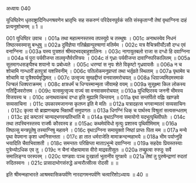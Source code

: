 अध्यायः 040

युधिष्ठिरेण धृतराष्ट्रादिनिधनश्रवणेन भ्रातृभिः सह सकरुणं परिदेवनपूर्वकं सति संस्कृताग्नौ तेषां वृथाग्निना दाहं प्रत्यनुशोचनम् ॥ 1 ॥

001	युधिष्ठिर उवाच ।
001a	तथा महात्मनस्तस्य तपस्युग्रे च तस्थुषः ।
001c	अनाथस्येव निधनं तिष्ठत्स्वस्मासु बन्धुषु ॥
002a	दुर्विज्ञेया गतिर्ब्रह्मन्पुरुषाणां मतिर्मम ।
002c	यत्र वैचित्रवीर्योऽसौ दग्ध एवं वनाग्निना ॥
003a	यस्य पुत्रशतं श्रीमदभवद्बाहुशालिनः ।
003c	नागायुतबलो राजा स दग्धो हि दवाग्निना ॥
004a	यं पुरा पर्यवीजन्त तालवृन्तैर्वरस्त्रियः ।
004c	तं गृध्राः पर्यवीजन्त दावाग्निपरिकालितम् ॥
005a	सूतमागधसङ्घैश्च शयानो यः प्रबोध्यते ।
005c	धरण्यां स नृपः शेते विकृष्टो गृध्रवायसैः ॥
006a	न च शोचामि गान्धारीं हतपुत्रां यशस्विनीम् ।
006c	पतिलोकमनुप्राप्तां तथा भर्तृव्रते स्थिताम् ॥
007a	पृथामेव च शोचामि या पुत्रैश्वर्यमृद्धिमत् ।
007c	उत्सृज्य सुमहद्दीप्तं वनवासमरोचयत् ॥
008a	धिग्राज्यमिदमस्माकं धिग्बलं धिक्पराक्रमम् ।
008c	क्षत्रधर्मं च धिग्यस्मान्मृता जीवामहे वयम् ॥
009a	सुसूक्ष्मा किल लोकस्य गतिर्द्विजवरोत्तम ।
009c	यत्समुत्सृज्य राज्यं सा वनवासमरोचयत् ॥
010a	युधिष्ठिरस्य जननी भीमस्य विजयस्य च ।
010c	अनाथवत्कथं दग्धा इति मुह्यामि चिन्तयन् ॥
011a	वृथा सन्तर्पितो वह्निः खाण्डवे सव्यसाचिना ।
011c	उपकारमजानन्स कृतघ्न इति मे मतिः ॥
012a	यत्रादहत्स भगवान्मातरं सव्यसाचिनः ।
012c	कृत्वा यो ब्राह्मणच्छद्म भिक्षार्थी समुपागतः ॥
013a	धिगग्निं धिक् च पार्थस्य विश्रुतां सत्यसन्धताम् ।
013c	इदं कष्टतरं चान्यद्भगवन्प्रतिभाति मे ॥
014a	वृथाऽग्निना समायोगो यदभूत्पृथिवीपतेः ।
014c	तथा तपस्विनस्तस्य राजर्षेः कौरवस्य ह ॥
015ac	कथमेवंविधो मृत्युः प्रशास्य पृथिवीमिमाम् ॥
016a	तिष्ठत्सु मन्त्रपूतेषु तस्याग्निषु महावने ।
016c	वृथाऽग्निना समायुक्तो निष्ठां प्राप्तः पिता मम ॥
017a	मन्ये पृथा वेपमाना कृशा धमनिसन्तता ।
017c	हा तात धर्मराजेति मामाक्रन्दन्महाभये ॥
018a	भीम पर्याप्नुहि भयादिति चैवाभिवाशती ।
018c	समन्ततः परिक्षिप्ता माताऽभून्मे दवाग्निना ॥
019a	सहदेवः प्रियस्तस्याः पुत्रेभ्योऽधिक एव तु ।
019c	न चैनां मोक्षयामास वीरो माद्रवतीसुतः ॥
020a	तच्छ्रुत्वा रुरुदुः सर्वे समालिङ्ग्य परस्परम् ।
020c	पाण्डवाः पञ्च दुःखार्ता भूतानीव युगक्षये ॥
021a	तेषां तु पुरुषेन्द्राणां रुदतां रुदितस्वनः ।
021c	प्रासादाभोगसंरुद्धे अन्वरौत्सीत्स रोदसी ॥ ॥

इति श्रीमन्महाभारते आश्रमवासिकपर्वणि नारदागमनपर्वणि चत्वारिंशोऽध्यायः ॥ 40 ॥
